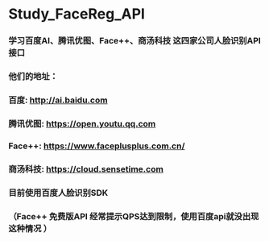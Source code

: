 # Study_FaceReg_API

### 学习百度AI、腾讯优图、Face++、商汤科技 这四家公司人脸识别API接口
### 他们的地址：
### 百度: http://ai.baidu.com
### 腾讯优图: https://open.youtu.qq.com
### Face++: https://www.faceplusplus.com.cn/
### 商汤科技: https://cloud.sensetime.com


### 目前使用百度人脸识别SDK 
### （Face++ 免费版API 经常提示QPS达到限制，使用百度api就没出现这种情况 ）
